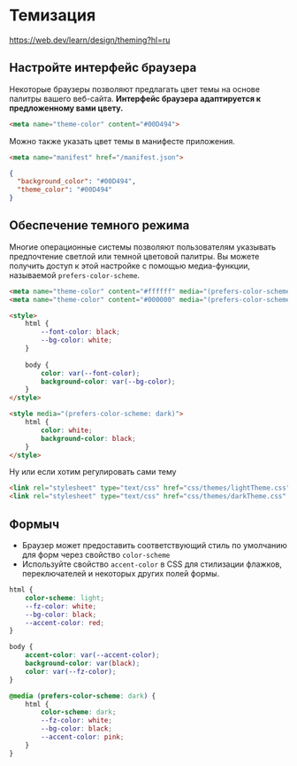 # Темизация

https://web.dev/learn/design/theming?hl=ru

## Настройте интерфейс браузера

Некоторые браузеры позволяют предлагать цвет темы на основе палитры вашего веб-сайта. **Интерфейс браузера адаптируется к предложенному вами цвету.**

```html
<meta name="theme-color" content="#00D494">
```

Можно также указать цвет темы в манифесте приложения.
```html
<meta name="manifest" href="/manifest.json">
```
```json
{
  "background_color": "#00D494",
  "theme_color": "#00D494"
}
```

## Обеспечение темного режима

Многие операционные системы позволяют пользователям указывать предпочтение светлой или темной цветовой палитры. Вы можете получить доступ к этой настройке с помощью медиа-функции, называемой `prefers-color-scheme`.

```html
<meta name="theme-color" content="#ffffff" media="(prefers-color-scheme: light)">
<meta name="theme-color" content="#000000" media="(prefers-color-scheme: dark)">

<style>
    html {
        --font-color: black;
        --bg-color: white;
    }
    
    body {
        color: var(--font-color);
        background-color: var(--bg-color);
    }
</style>

<style media="(prefers-color-scheme: dark)">
    html {
        color: white;
        background-color: black;
    }
</style>
```

Ну или если хотим регулировать сами тему
```html
<link rel="stylesheet" type="text/css" href="css/themes/lightTheme.css" media="not all">
<link rel="stylesheet" type="text/css" href="css/themes/darkTheme.css" media="all">
```

## Формыч

- Браузер может предоставить соответствующий стиль по умолчанию для форм через свойство `color-scheme`
- Используйте свойство `accent-color` в CSS для стилизации флажков, переключателей и некоторых других полей формы.

```css
html {
    color-scheme: light;
    --fz-color: white;
    --bg-color: black;
    --accent-color: red;
}

body {
    accent-color: var(--accent-color);
    background-color: var(black);
    color: var(--fz-color);
}

@media (prefers-color-scheme: dark) {
    html {
        color-scheme: dark;
        --fz-color: white;
        --bg-color: black;
        --accent-color: pink;
    }
}
```
